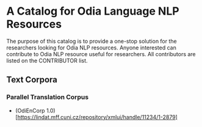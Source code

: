 # A Catalog for Odia Language NLP Resources
The purpose of this catalog is to provide a one-stop solution for the researchers looking for Odia NLP resources. Anyone interested can contribute to Odia NLP resource useful for researchers. All contributors are listed on the CONTRIBUTOR list.  

## Text Corpora

### Parallel Translation Corpus
* (OdiEnCorp 1.0)[https://lindat.mff.cuni.cz/repository/xmlui/handle/11234/1-2879]
